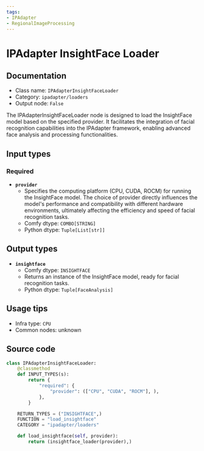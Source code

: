 ```yaml
---
tags:
- IPAdapter
- RegionalImageProcessing
---
```


# IPAdapter InsightFace Loader
## Documentation
- Class name: `IPAdapterInsightFaceLoader`
- Category: `ipadapter/loaders`
- Output node: `False`

The IPAdapterInsightFaceLoader node is designed to load the InsightFace model based on the specified provider. It facilitates the integration of facial recognition capabilities into the IPAdapter framework, enabling advanced face analysis and processing functionalities.
## Input types
### Required
- **`provider`**
    - Specifies the computing platform (CPU, CUDA, ROCM) for running the InsightFace model. The choice of provider directly influences the model's performance and compatibility with different hardware environments, ultimately affecting the efficiency and speed of facial recognition tasks.
    - Comfy dtype: `COMBO[STRING]`
    - Python dtype: `Tuple[List[str]]`
## Output types
- **`insightface`**
    - Comfy dtype: `INSIGHTFACE`
    - Returns an instance of the InsightFace model, ready for facial recognition tasks.
    - Python dtype: `Tuple[FaceAnalysis]`
## Usage tips
- Infra type: `CPU`
- Common nodes: unknown


## Source code
```python
class IPAdapterInsightFaceLoader:
    @classmethod
    def INPUT_TYPES(s):
        return {
            "required": {
                "provider": (["CPU", "CUDA", "ROCM"], ),
            },
        }

    RETURN_TYPES = ("INSIGHTFACE",)
    FUNCTION = "load_insightface"
    CATEGORY = "ipadapter/loaders"

    def load_insightface(self, provider):
        return (insightface_loader(provider),)

```
